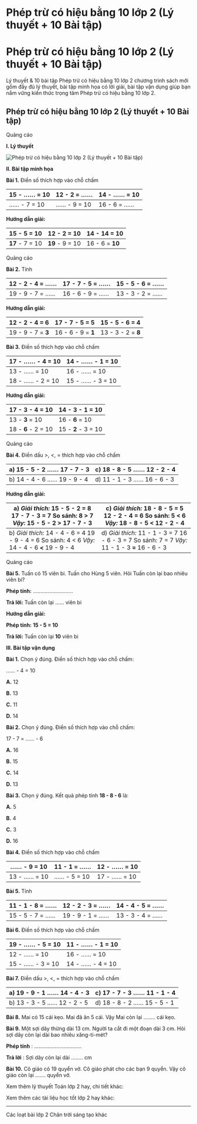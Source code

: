 # Phép trừ có hiệu bằng 10 lớp 2 (Lý thuyết + 10 Bài tập)

# Phép trừ có hiệu bằng 10 lớp 2 (Lý thuyết + 10 Bài tập)

Lý thuyết & 10 bài tập Phép trừ có hiệu bằng 10 lớp 2 chương trình sách mới gồm đầy đủ lý thuyết, bài tập minh họa có lời giải, bài tập vận dụng giúp bạn nắm vững kiến thức trọng tâm Phép trừ có hiệu bằng 10 lớp 2.

## Phép trừ có hiệu bằng 10 lớp 2 (Lý thuyết + 10 Bài tập)

Quảng cáo

**I. Lý thuyết**

![Phép trừ có hiệu bằng 10 lớp 2 \(Lý thuyết + 10 Bài tập\)](https://vietjack.com/toan-2-chan-troi/images/ly-thuyet-phep-tru-co-hieu-bang-10-231152.PNG)

**II. Bài tập minh họa**

**Bài 1.** Điền số thích hợp vào chỗ chấm

15 - …… = 10 |  12 - 2 = …… |  14 - …… = 10  
---|---|---  
…… - 7 = 10 |  …… - 9 = 10 |  16 - 6 = ……  
  
**Hướng dẫn giải:**

15 - **5** = 10 |  12 - 2 = **10** |  14 - **14** = 10  
---|---|---  
**17** \- 7 = 10 |  **19** \- 9 = 10 |  16 - 6 = **10**  
  
Quảng cáo

**Bài 2.** Tính

12 - 2 - 4 = …… |  17 - 7 - 5 = …… |  15 - 5 - 6 = ……  
---|---|---  
19 - 9 - 7 = …… |  16 - 6 - 9 = …… |  13 - 3 - 2 = ……  
  
**Hướng dẫn giải:**

12 - 2 - 4 = **6** |  17 - 7 - 5 = **5** |  15 - 5 - 6 = **4**  
---|---|---  
19 - 9 - 7 = **3** |  16 - 6 - 9 = **1** |  13 - 3 - 2 = **8**  
  
**Bài 3.** Điền số thích hợp vào chỗ chấm

17 - …… - 4 = 10 |  14 - …… - 1 = 10  
---|---  
13 - …… = 10 |  16 - …… = 10  
18 - …… - 2 = 10 |  15 - …… - 3 = 10  
  
**Hướng dẫn giải:**

17 - **3** \- 4 = 10 |  14 - **3** \- 1 = 10  
---|---  
13 - **3** = 10 |  16 - **6** = 10  
18 - **6** \- 2 = 10 |  15 - **2** \- 3 = 10  
  
Quảng cáo

**Bài 4.** Điền dấu >, <, = thích hợp vào chỗ chấm

a) 15 - 5 - 2 …… 17 - 7 - 3 |  c) 18 - 8 - 5 …… 12 - 2 - 4  
---|---  
b) 14 - 4 - 6 …… 19 - 9 - 4 |  d) 11 - 1 - 3 …… 16 - 6 - 3  
  
**Hướng dẫn giải:**

a)  _Giải thích:_ 15 - 5 - 2 = 8 17 - 7 - 3 = 7 So sánh: 8 > 7 _Vậy:_ 15 - 5 - 2 **>** 17 - 7 - 3 |  c)  _Giải thích:_ 18 - 8 - 5 = 5 12 - 2 - 4 = 6 So sánh: 5 < 6 _Vậy:_ 18 - 8 - 5 **<** 12 - 2 - 4  
---|---  
b)  _Giải thích:_ 14 - 4 - 6 = 4 19 - 9 - 4 = 6 So sánh: 4 < 6 _Vậy:_ 14 - 4 - 6 **<** 19 - 9 - 4 |  d)  _Giải thích:_ 11 - 1 - 3 = 7 16 - 6 - 3 = 7 So sánh: 7 = 7 _Vậy:_ 11 - 1 - 3 **=** 16 - 6 - 3  
  
Quảng cáo

**Bài 5.** Tuấn có 15 viên bi. Tuấn cho Hùng 5 viên. Hỏi Tuấn còn lại bao nhiêu viên bi?

**Phép tính:** ………………………

**Trả lời:** Tuấn còn lại …… viên bi

**Hướng dẫn giải:**

**Phép tính:** **15 - 5 = 10**

**Trả lời:** Tuấn còn lại **10** viên bi

**III. Bài tập vận dụng**

**Bài 1.** Chọn ý đúng. Điền số thích hợp vào chỗ chấm:

…… - 4 = 10

**A.** 12

**B.** 13

**C.** 11

**D.** 14

**Bài 2.** Chọn ý đúng. Điền số thích hợp vào chỗ chấm:

17 - 7 = …… - 6

**A.** 16

**B.** 15

**C.** 14

**D.** 13

**Bài 3.** Chọn ý đúng. Kết quả phép tính **18 - 8 - 6** là:

**A.** 5

**B.** 4

**C.** 3

**D.** 16

**Bài 4.** Điền số thích hợp vào chỗ chấm

…… - 9 = 10 |  11 - 1 = …… |  12 - …… = 10  
---|---|---  
13 - …… = 10 |  …… - 5 = 10 |  17 - …… = 10  
  
**Bài 5.** Tính

11 - 1 - 8 = …… |  12 - 2 - 3 = …… |  14 - 4 - 5 = ……  
---|---|---  
15 - 5 - 7 = …… |  19 - 9 - 1 = …… |  13 - 3 - 4 = ……  
  
**Bài 6.** Điền số thích hợp vào chỗ chấm

19 - …… - 5 = 10 |  11 - …… - 1 = 10  
---|---  
12 - …… = 10 |  16 - …… = 10  
15 - …… - 3 = 10 |  14 - …… - 4 = 10  
  
**Bài 7.** Điền dấu >, <, = thích hợp vào chỗ chấm

a) 19 - 9 - 1 …… 14 - 4 - 3 |  c) 17 - 7 - 3 …… 11 - 1 - 4  
---|---  
b) 13 - 3 - 5 …… 12 - 2 - 5 |  d) 18 - 8 - 2 …… 15 - 5 - 1  
  
**Bài 8.** Mai có 15 cái kẹo. Mai đã ăn 5 cái. Vậy Mai còn lại …….. cái kẹo. 

**Bài 9.** Một sợi dây thừng dài 13 cm. Người ta cắt đi một đoạn dài 3 cm. Hỏi sợi dây còn lại dài bao nhiêu xăng-ti-mét?

**Phép tính** : …………………………..

**Trả lời** : Sợi dây còn lại dài …….. cm

**Bài 10.** Cô giáo có 19 quyển vở. Cô giáo phát cho các bạn 9 quyển. Vậy cô giáo còn lại ……. quyển vở.

Xem thêm lý thuyết Toán lớp 2 hay, chi tiết khác:

Xem thêm các tài liệu học tốt lớp 2 hay khác:

* * *

Các loạt bài lớp 2 Chân trời sáng tạo khác
